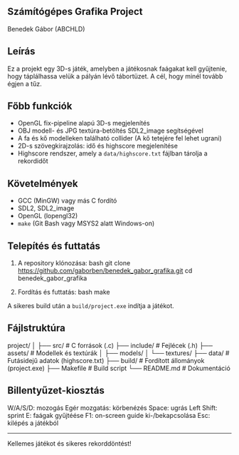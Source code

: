 ## Számítógépes Grafika Project
Benedek Gábor (ABCHLD)

## Leírás
Ez a projekt egy 3D-s játék, amelyben a játékosnak faágakat kell gyűjtenie, hogy táplálhassa velük a pályán lévő tábortüzet.
A cél, hogy minél tovább égjen a tűz.

## Főbb funkciók
- OpenGL fix-pipeline alapú 3D-s megjelenítés
- OBJ modell- és JPG textúra-betöltés SDL2_image segítségével
- A fa és kő modelleken található collider (A kő tetejére fel lehet ugrani)
- 2D-s szövegkirajzolás: idő és highscore megjelenítése
- Highscore rendszer, amely a `data/highscore.txt` fájlban tárolja a rekordidőt

## Követelmények
- GCC (MinGW) vagy más C fordító
- SDL2, SDL2_image
- OpenGL (lopengl32)
- `make` (Git Bash vagy MSYS2 alatt Windows-on)

## Telepítés és futtatás

1. A repository klónozása:
bash
   git clone https://github.com/gaborben/benedek_gabor_grafika.git
   cd benedek_gabor_grafika

2. Fordítás és futtatás:
bash
   make

A sikeres build után a `build/project.exe` indítja a játékot.

## Fájlstruktúra

project/
│
├── src/            # C források (.c)
├── include/        # Fejlécek (.h)
├── assets/         # Modellek és textúrák
│   ├── models/
│   └── textures/
├── data/           # Futásidejű adatok (highscore.txt)
├── build/          # Fordított állományok (project.exe)
├── Makefile        # Build script
└── README.md       # Dokumentáció

## Billentyűzet-kiosztás

W/A/S/D:          mozogás
Egér mozgatás:    körbenézés
Space:            ugrás
Left Shift:       sprint
E:                faágak gyűjtéése
F1:               on-screen guide ki-/bekapcsolása
Esc:              kilépés a játékból

---

Kellemes játékot és sikeres rekorddöntést!

```
```
